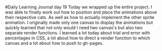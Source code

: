 #Daily Learning Journal day 19
Today we wrapped up the entire project. I was able to finally work out how to position and place the animations above their respective cats. As well as how to actually implement the other sprite animation. I originally made only one canvas to display the animations but quickly learned that not only would I need two canvas's but also two separate render functions. I learned a lot today about trial and error with percentages in CSS, a lot about how to direct a render function to which canvas and a lot about how to push to gh-pages.
